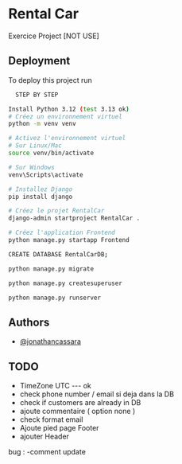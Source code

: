 # Rental Car

Exercice Project [NOT USE]



## Deployment

To deploy this project run

```bash
  STEP BY STEP

Install Python 3.12 (test 3.13 ok)
# Créez un environnement virtuel
python -m venv venv

# Activez l'environnement virtuel
# Sur Linux/Mac
source venv/bin/activate

# Sur Windows
venv\Scripts\activate

# Installez Django
pip install django

# Créez le projet RentalCar
django-admin startproject RentalCar .

# Créez l'application Frontend
python manage.py startapp Frontend

CREATE DATABASE RentalCarDB;

python manage.py migrate

python manage.py createsuperuser

python manage.py runserver
```

## Authors

- [@jonathancassara](https://www.github.com/jonathancassara)

## TODO

- TimeZone UTC --- ok 
- check phone number / email si deja dans la DB 
- check if customers are already in DB 
- ajoute commentaire ( option none )  
- check format email 
-  Ajoute pied page Footer
- ajouter Header 

bug : 
-comment update






